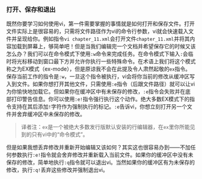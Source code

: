 ### 打开、保存和退出

既然你要学习如何使用vi，第一件需要掌握的事情就是如何打开和保存文件。打开文件实际上是很容易的，只需将文件路径作为vi的命令行参数，vi就会快速载入文件并呈现给你。例如指令`vi chapter_11.xml`会打开文件`chapter_11.xml`并将其内容加载到屏幕上，够简单吧！但是当我们编辑完一个文档并希望保存它的时候又该怎么办？我们可以在命令模式下使用`:w`命令来完成任务。在命令模式下输入`:`会临时将光标移动到窗口最下方并允许你执行一些特殊命令。在术语上我们将这个模式称之为EX模式（ex-mode），但是原谅我不会在此提及令人肃然起敬的`ex`指令。保存当前工作的指令是`:w`，一旦这个指令被执行，vi会将你当前的修改从缓冲区写入到文件。如果你想打开其他文件，只需使用`:e`指令（后跟文件路径）就可以让vi为你愉快地加载它。但如果你在缓冲区中有未保存的修改，`:e`指令会失败并在底部打印警告信息。你可以使用`:e!`指令强行执行这个动作。绝大多数EX模式下的指令支持在其后添加`!`字符作为强制执行的标记。`:e`告诉vi，你想立刻打开另一个文件并舍弃缓冲区中未保存的修改。

> 译者注：`ex`是一个被绝大多数发行版默认安装的行编辑器，在`ex`里你所能见到的只有vi中的“命令模式”。

但是如果我想丢弃修改并重新开始编辑又该如何？其实这也很容易办到——不加任何参数执行`:e!`指令就会舍弃修改并重新载入当前文件。如果你的缓冲区中没有未保存的修改，简单地执行`:q`指令就可以退出vi。当然如果你的缓冲区有为未保存的修改，执行`:q!`丢弃这些修改并强制退出vi。

